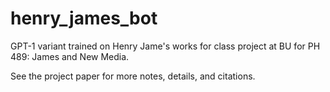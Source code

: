 # henry_james_bot
GPT-1 variant trained on Henry Jame's works for class project at BU for PH 489: James and New Media. 

See the project paper for more notes, details, and citations. 
